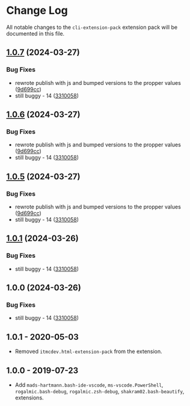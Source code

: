 # Change Log
All notable changes to the `cli-extension-pack` extension pack will be documented in this file.

## [1.0.7](https://github.com/ITMCdev/vscode-extensions/compare/cli-extension-pack-v1.0.6...cli-extension-pack-v1.0.7) (2024-03-27)


### Bug Fixes

* rewrote publish with js and bumped versions to the propper values ([9d699cc](https://github.com/ITMCdev/vscode-extensions/commit/9d699cc1b8ddc87521e5dd01a0ef4c45a2905232))
* still buggy - 14 ([3310058](https://github.com/ITMCdev/vscode-extensions/commit/3310058b0fa82ef15cbcb983946897a2c09a98f6))

## [1.0.6](https://github.com/ITMCdev/vscode-extensions/compare/cli-extension-pack-v1.0.5...cli-extension-pack-v1.0.6) (2024-03-27)


### Bug Fixes

* rewrote publish with js and bumped versions to the propper values ([9d699cc](https://github.com/ITMCdev/vscode-extensions/commit/9d699cc1b8ddc87521e5dd01a0ef4c45a2905232))
* still buggy - 14 ([3310058](https://github.com/ITMCdev/vscode-extensions/commit/3310058b0fa82ef15cbcb983946897a2c09a98f6))

## [1.0.5](https://github.com/ITMCdev/vscode-extensions/compare/cli-extension-pack-v1.0.4...cli-extension-pack-v1.0.5) (2024-03-27)


### Bug Fixes

* rewrote publish with js and bumped versions to the propper values ([9d699cc](https://github.com/ITMCdev/vscode-extensions/commit/9d699cc1b8ddc87521e5dd01a0ef4c45a2905232))
* still buggy - 14 ([3310058](https://github.com/ITMCdev/vscode-extensions/commit/3310058b0fa82ef15cbcb983946897a2c09a98f6))

## [1.0.1](https://github.com/ITMCdev/vscode-extensions/compare/cli-extension-pack-v1.0.0...cli-extension-pack-v1.0.1) (2024-03-26)


### Bug Fixes

* still buggy - 14 ([3310058](https://github.com/ITMCdev/vscode-extensions/commit/3310058b0fa82ef15cbcb983946897a2c09a98f6))

## 1.0.0 (2024-03-26)


### Bug Fixes

* still buggy - 14 ([3310058](https://github.com/ITMCdev/vscode-extensions/commit/3310058b0fa82ef15cbcb983946897a2c09a98f6))

## 1.0.1 - 2020-05-03

- Removed `itmcdev.html-extension-pack` from the extension.

## 1.0.0 - 2019-07-23

- Add `mads-hartmann.bash-ide-vscode`, `ms-vscode.PowerShell`, `rogalmic.bash-debug`, `rogalmic.zsh-debug`, `shakram02.bash-beautify`, extensions.
